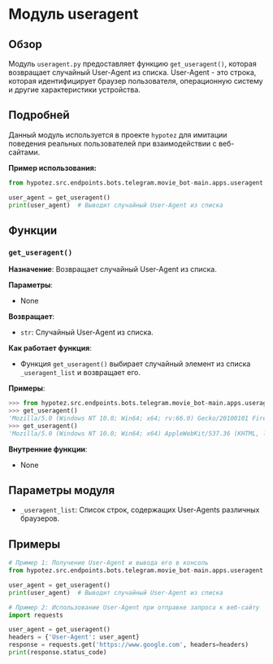 # Модуль useragent

## Обзор

Модуль `useragent.py` предоставляет функцию `get_useragent()`, которая возвращает случайный User-Agent из списка. User-Agent - это строка, которая идентифицирует браузер пользователя, операционную систему и другие характеристики устройства.

## Подробней

Данный модуль используется в проекте `hypotez` для имитации поведения реальных пользователей при взаимодействии с веб-сайтами. 

**Пример использования:**

```python
from hypotez.src.endpoints.bots.telegram.movie_bot-main.apps.useragent import get_useragent

user_agent = get_useragent()
print(user_agent)  # Выводит случайный User-Agent из списка
```

## Функции

### `get_useragent()`

**Назначение**: Возвращает случайный User-Agent из списка.

**Параметры**:

-  None

**Возвращает**:

- `str`: Случайный User-Agent из списка.

**Как работает функция**:

- Функция `get_useragent()` выбирает случайный элемент из списка `_useragent_list` и возвращает его.

**Примеры**:

```python
>>> from hypotez.src.endpoints.bots.telegram.movie_bot-main.apps.useragent import get_useragent
>>> get_useragent()
'Mozilla/5.0 (Windows NT 10.0; Win64; x64; rv:66.0) Gecko/20100101 Firefox/66.0'
>>> get_useragent()
'Mozilla/5.0 (Windows NT 10.0; Win64; x64) AppleWebKit/537.36 (KHTML, like Gecko) Chrome/109.0.0.0 Safari/537.36'
```

**Внутренние функции**:

- None

## Параметры модуля

- `_useragent_list`: Список строк, содержащих User-Agents различных браузеров.

## Примеры

```python
# Пример 1: Получение User-Agent и вывода его в консоль
from hypotez.src.endpoints.bots.telegram.movie_bot-main.apps.useragent import get_useragent

user_agent = get_useragent()
print(user_agent)  # Выводит случайный User-Agent из списка

# Пример 2: Использование User-Agent при отправке запроса к веб-сайту
import requests

user_agent = get_useragent()
headers = {'User-Agent': user_agent}
response = requests.get('https://www.google.com', headers=headers)
print(response.status_code)
```
